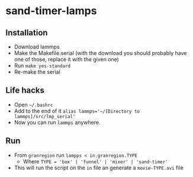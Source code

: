 # sand-timer-lamps

## Installation

 * Download lammps
 * Make the Makefile.serial (with the download you should probably have one of those, replace it with the given one)
 * Run `make yes-standard`
 * Re-make the serial

## Life hacks

 * Open `~/.bashrc`
 * Add to the end of it `alias lammps='~/[Directory to lammps]/src/lmp_serial'`
 * Now you can run `lammps` anywhere.

## Run

 * From `granregion` run `lampps < in.granregion.TYPE`
   * Where `TYPE = 'box' | 'funnel' | 'mixer' | 'sand-timer'`
 * This will run the script on the `in` file an generate a `movie-TYPE.avi` file
